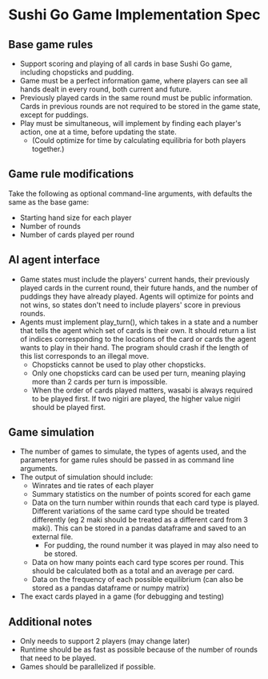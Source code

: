 # Sushi Go Game Implementation Spec

## Base game rules

* Support scoring and playing of all cards in base Sushi Go game, including chopsticks and pudding.
* Game must be a perfect information game, where players can see all hands dealt in every round, both current and future.
* Previously played cards in the same round must be public information. Cards in previous rounds are not required to be stored in the game state, except for puddings.
* Play must be simultaneous, will implement by finding each player's action, one at a time, before updating the state.
  * (Could optimize for time by calculating equilibria for both players together.)

## Game rule modifications

Take the following as optional command-line arguments, with defaults the same as the base game:

* Starting hand size for each player
* Number of rounds
* Number of cards played per round

## AI agent interface

* Game states must include the players' current hands, their previously played cards in the current round, their future hands, and the number of puddings they have already played. Agents will optimize for points and not wins, so states don't need to include players' score in previous rounds.
* Agents must implement play_turn(), which takes in a state and a number that tells the agent which set of cards is their own. It should return a list of indices corresponding to the locations of the card or cards the agent wants to play in their hand. The program should crash if the length of this list corresponds to an illegal move.
  * Chopsticks cannot be used to play other chopsticks.
  * Only one chopsticks card can be used per turn, meaning playing more than 2 cards per turn is impossible.
  * When the order of cards played matters, wasabi is always required to be played first. If two nigiri are played, the higher value nigiri should be played first.

## Game simulation

* The number of games to simulate, the types of agents used, and the parameters for game rules should be passed in as command line arguments.
* The output of simulation should include:
  * Winrates and tie rates of each player
  * Summary statistics on the number of points scored for each game
  * Data on the turn number within rounds that each card type is played. Different variations of the same card type should be treated differently (eg 2 maki should be treated as a different card from 3 maki). This can be stored in a pandas dataframe and saved to an external file.
    * For pudding, the round number it was played in may also need to be stored.
  * Data on how many points each card type scores per round. This should be calculated both as a total and an average per card.
  * Data on the frequency of each possible equilibrium (can also be stored as a pandas dataframe or numpy matrix)
* The exact cards played in a game (for debugging and testing)

## Additional notes

* Only needs to support 2 players (may change later)
* Runtime should be as fast as possible because of the number of rounds that need to be played.
* Games should be parallelized if possible.
